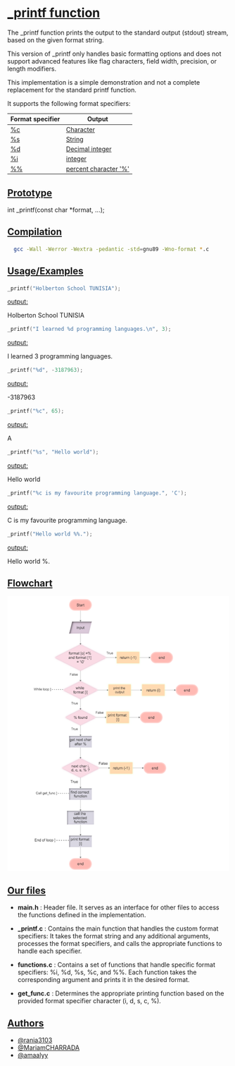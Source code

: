 
# [_printf function](https://via.placeholder.com/10/00b48a?text=+)

The _printf function prints the output to the standard output (stdout) stream, based on the given format string.

This version of _printf only handles basic formatting options and does not support advanced features like flag characters, field width, precision, or length modifiers.

This implementation is a simple demonstration and not a complete replacement for the standard printf function.

It supports the following format specifiers:



| Format specifier            | Output                                                               |
| ----------------- | ------------------------------------------------------------------ |
| [%c]() | [Character]() |
| [%s](https://via.placeholder.com/10/00b48a?text=+) | [String](https://via.placeholder.com/10/0a192f?text=+) |
| [%d](https://via.placeholder.com/10/00b48a?text=+) | [Decimal integer](https://via.placeholder.com/10/0a192f?text=+) |
| [%i](https://via.placeholder.com/10/00b48a?text=+) | [integer](https://via.placeholder.com/10/0a192f?text=+) |
| [%%](https://via.placeholder.com/10/00b48a?text=+) | [percent character '%'](https://via.placeholder.com/10/0a192f?text=+) |

## [Prototype](https://via.placeholder.com/10/00b48a?text=+)
int _printf(const char *format, ...);

## [Compilation](https://via.placeholder.com/10/00b48a?text=+)

```bash
  gcc -Wall -Werror -Wextra -pedantic -std=gnu89 -Wno-format *.c
```


## [Usage/Examples](https://via.placeholder.com/10/00b48a?text=+)

```c
_printf("Holberton School TUNISIA");
```
[output:](https://via.placeholder.com/10/00b48a?text=+)

Holberton School TUNISIA
```c
_printf("I learned %d programming languages.\n", 3);
```
[output:](https://via.placeholder.com/10/00b48a?text=+)


I learned 3 programming languages.

```c
_printf("%d", -3187963);
```
[output:](https://via.placeholder.com/10/00b48a?text=+)

-3187963
```c
_printf("%c", 65);
```
[output:](https://via.placeholder.com/10/00b48a?text=+)

A
```c
_printf("%s", "Hello world");
```
[output:](https://via.placeholder.com/10/00b48a?text=+)

Hello world

```c
_printf("%c is my favourite programming language.", 'C');
```
[output:](https://via.placeholder.com/10/00b48a?text=+)

C is my favourite programming language.

```c
_printf("Hello world %%.");
```
[output:](https://via.placeholder.com/10/00b48a?text=+)

Hello world %.







## [Flowchart](https://via.placeholder.com/10/00b48a?text=+)

![App Screenshot](./printf_flowchart.jpg)


## [Our files](https://via.placeholder.com/10/00b48a?text=+)

- **main.h** : Header file. It serves as an interface for other files to access the functions defined in the implementation.

- **_printf.c** : Contains the main function that handles the custom format specifiers: It takes the format string and any additional arguments, processes the format specifiers, and calls the appropriate functions to handle each specifier. 


- **functions.c** : Contains a set of functions that handle specific format specifiers: %i, %d, %s, %c, and %%. Each function takes the corresponding argument and prints it in the desired format.


- **get_func.c** : Determines the appropriate printing function based on the provided format specifier character (i, d, s, c, %).




## [Authors](https://via.placeholder.com/10/00b48a?text=+)

- [@rania3103](https://www.github.com/rania3103)
- [@MariamCHARRADA](https://www.github.com/MariamCHARRADA)
- [@amaalyy](https://www.github.com/amaalyy)
